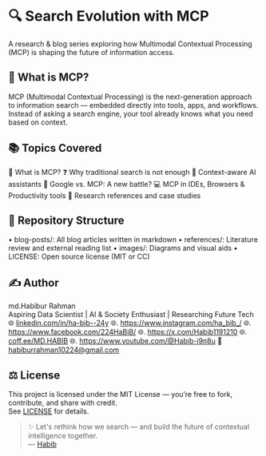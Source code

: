 # 🔍 Search Evolution with MCP  
A research & blog series exploring how Multimodal Contextual Processing (MCP) is shaping the future of information access.


## 🧠 What is MCP?
MCP (Multimodal Contextual Processing) is the next-generation approach to information search — embedded directly into tools, apps, and workflows. Instead of asking a search engine, your tool already knows what you need based on context.


## 📚 Topics Covered
 📌 What is MCP?
 ❓ Why traditional search is not enough
 🤖 Context-aware AI assistants
 🥊 Google vs. MCP: A new battle?
 💻 MCP in IDEs, Browsers & Productivity tools
 📖 Research references and case studies


## 📂 Repository Structure
• blog-posts/: All blog articles written in markdown
• references/: Literature review and external reading list
• images/: Diagrams and visual aids
• LICENSE: Open source license (MIT or CC)



## ✍ Author
md.Habibur Rahman  
Aspiring Data Scientist | AI & Society Enthusiast | Researching Future Tech  
🌐 [linkedin.com/in/ha-bib--24y](https://www.linkedin.com/in/ha-bib--24y)
🌐. https://www.instagram.com/ha_bib_/
🌐. https://www.facebook.com/224HaBiB/
🌐. https://x.com/Habib1191210
🌐. [coff.ee/MD.HABIB](https://buymeacoffee.com/md.habib)
🌐. https://www.youtube.com/@Habib-i9n8u
📧 habiburrahman10224@gmail.com

## ⚖ License
This project is licensed under the MIT License — you’re free to fork, contribute, and share with credit.  
See [LICENSE](./LICENSE) for details.


> ✨ Let's rethink how we search — and build the future of contextual intelligence together.  
> — [Habib](https://github.com/Fikr-Habib)
